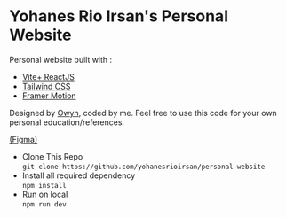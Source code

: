 # Yohanes Rio Irsan's Personal Website

Personal website built with :
- <a href="https://vitejs.dev/">Vite+ ReactJS</a>
- <a href="https://tailwindcss.com/">Tailwind CSS</a>
- <a href="https://www.framer.com/motion/">Framer Motion</a>

Designed by <a href="https://github.com/oiwyn">Owyn</a>, coded by me. Feel free to use this code for your own personal education/references.

<a href="https://www.figma.com/design/w5jMn2n6J97GJrD53M2Oh6/Yohanes-Rio-Irsan---Website-(v1)?node-id=0-1&t=eE07yee9SOO83iA6-1">(Figma)</a>

- Clone This Repo<br/>
```git clone https://github.com/yohanesrioirsan/personal-website```
- Install all required dependency<br/>
```npm install```
- Run on local<br/>
```npm run dev```
